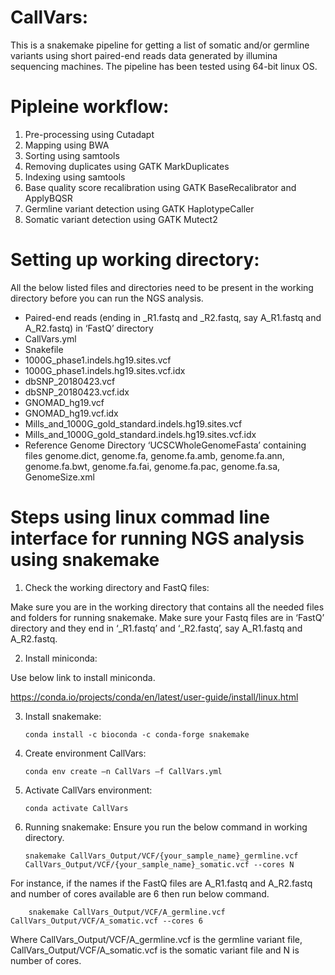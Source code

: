 # CallVars: 

This is a snakemake pipeline for getting a list of somatic and/or germline variants using short paired-end reads data generated by illumina sequencing machines. The pipeline has been tested using 64-bit linux OS.

# Pipleine workflow:
1) Pre-processing using Cutadapt
2) Mapping using BWA
3) Sorting using samtools
4) Removing duplicates using GATK MarkDuplicates
5) Indexing using samtools
6) Base quality score recalibration using GATK BaseRecalibrator and ApplyBQSR
7) Germline variant detection using GATK HaplotypeCaller
8) Somatic variant detection using GATK Mutect2

# Setting up working directory:
All the below listed files and directories need to be present in the working directory before you can run the NGS analysis.

- Paired-end reads (ending in _R1.fastq and _R2.fastq, say A_R1.fastq and A_R2.fastq) in ‘FastQ’ directory
- CallVars.yml
- Snakefile
- 1000G_phase1.indels.hg19.sites.vcf
- 1000G_phase1.indels.hg19.sites.vcf.idx
- dbSNP_20180423.vcf
- dbSNP_20180423.vcf.idx
- GNOMAD_hg19.vcf
- GNOMAD_hg19.vcf.idx
- Mills_and_1000G_gold_standard.indels.hg19.sites.vcf
- Mills_and_1000G_gold_standard.indels.hg19.sites.vcf.idx
- Reference Genome Directory ‘UCSCWholeGenomeFasta’ containing files
  	genome.dict, genome.fa, genome.fa.amb, genome.fa.ann, genome.fa.bwt, genome.fa.fai, genome.fa.pac, genome.fa.sa, GenomeSize.xml

# Steps using linux commad line interface for running NGS analysis using snakemake

1)	Check the working directory and FastQ files: 

Make sure you are in the working directory that contains all the needed files and folders for running snakemake.
Make sure your Fastq files are in ‘FastQ’ directory and they end in ‘_R1.fastq’ and ‘_R2.fastq’, say A_R1.fastq and A_R2.fastq. 

2)	Install miniconda: 

Use below link to install miniconda.

https://conda.io/projects/conda/en/latest/user-guide/install/linux.html

3)	Install snakemake:
	
		conda install -c bioconda -c conda-forge snakemake

4)	Create environment CallVars:
	
		conda env create –n CallVars –f CallVars.yml

5)	Activate CallVars environment:

		conda activate CallVars

6)	Running snakemake: 
		Ensure you run the below command in working directory.

		snakemake CallVars_Output/VCF/{your_sample_name}_germline.vcf CallVars_Output/VCF/{your_sample_name}_somatic.vcf --cores N

For instance, if the names if the FastQ files are A_R1.fastq and A_R2.fastq and number of cores available are 6 then run below command.

		snakemake CallVars_Output/VCF/A_germline.vcf CallVars_Output/VCF/A_somatic.vcf --cores 6

Where CallVars_Output/VCF/A_germline.vcf is the germline variant file, CallVars_Output/VCF/A_somatic.vcf is the somatic variant file and N is number of cores.


